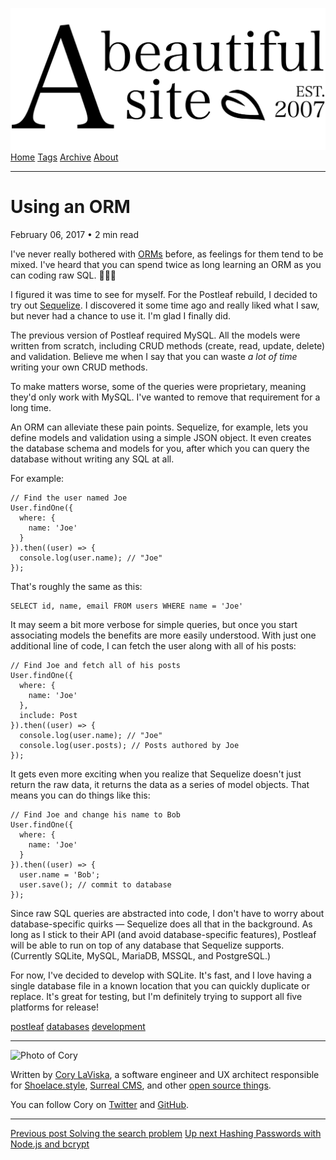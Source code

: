 <a href="../../index.html" class="header-link"><img src="../../images/logos/wordmark.svg" alt="A Beautiful Site" class="wordmark" /></a> <a href="../../index.html" class="nav-item">Home</a> <a href="../../tags/index.html" class="nav-item">Tags</a> <a href="../index.html" class="nav-item">Archive</a> <a href="../../about/index.html" class="nav-item">About</a>

---

# Using an ORM

February 06, 2017 • 2 min read

I've never really bothered with [ORMs](https://en.wikipedia.org/wiki/Object-relational_mapping) before, as feelings for them tend to be mixed. I've heard that you can spend twice as long learning an ORM as you can coding raw SQL. 🤷🏻‍♂️

I figured it was time to see for myself. For the Postleaf rebuild, I decided to try out [Sequelize](http://docs.sequelizejs.com/en/v3/). I discovered it some time ago and really liked what I saw, but never had a chance to use it. I'm glad I finally did.

The previous version of Postleaf required MySQL. All the models were written from scratch, including CRUD methods (create, read, update, delete) and validation. Believe me when I say that you can waste _a lot of time_ writing your own CRUD methods.

To make matters worse, some of the queries were proprietary, meaning they'd only work with MySQL. I've wanted to remove that requirement for a long time.

An ORM can alleviate these pain points. Sequelize, for example, lets you define models and validation using a simple JSON object. It even creates the database schema and models for you, after which you can query the database without writing any SQL at all.

For example:

    // Find the user named Joe
    User.findOne({
      where: {
        name: 'Joe'
      }
    }).then((user) => {
      console.log(user.name); // "Joe"
    });

That's roughly the same as this:

    SELECT id, name, email FROM users WHERE name = 'Joe'

It may seem a bit more verbose for simple queries, but once you start associating models the benefits are more easily understood. With just one additional line of code, I can fetch the user along with all of his posts:

    // Find Joe and fetch all of his posts
    User.findOne({
      where: {
        name: 'Joe'
      },
      include: Post
    }).then((user) => {
      console.log(user.name); // "Joe"
      console.log(user.posts); // Posts authored by Joe
    });

It gets even more exciting when you realize that Sequelize doesn't just return the raw data, it returns the data as a series of model objects. That means you can do things like this:

    // Find Joe and change his name to Bob
    User.findOne({
      where: {
        name: 'Joe'
      }
    }).then((user) => {
      user.name = 'Bob';
      user.save(); // commit to database
    });

Since raw SQL queries are abstracted into code, I don't have to worry about database-specific quirks — Sequelize does all that in the background. As long as I stick to their API (and avoid database-specific features), Postleaf will be able to run on top of any database that Sequelize supports. (Currently SQLite, MySQL, MariaDB, MSSQL, and PostgreSQL.)

For now, I've decided to develop with SQLite. It's fast, and I love having a single database file in a known location that you can quickly duplicate or replace. It's great for testing, but I'm definitely trying to support all five platforms for release!

<a href="../../tags/postleaf/index.html" class="post-tag">postleaf</a> <a href="../../tags/databases/index.html" class="post-tag">databases</a> <a href="../../tags/development/index.html" class="post-tag">development</a>

---

<img src="http://0.gravatar.com/avatar/bf1b3b95fd5b096a3592247c29667b33?s=512" alt="Photo of Cory" class="avatar avatar-small" />

Written by [Cory LaViska](../../index-4.html), a software engineer and UX architect responsible for [Shoelace.style](https://shoelace.style/), [Surreal CMS](https://www.surrealcms.com/), and other [open source things](https://github.com/claviska).

You can follow Cory on [Twitter](https://twitter.com/bgooonz) and [GitHub](https://github.com/claviska).

---

<a href="../solving-the-search-problem/index.html" class="post-nav-previous"><span class="small">Previous post</span> Solving the search problem</a> <a href="../hashing-passwords-with-nodejs-and-bcrypt/index.html" class="post-nav-next"><span class="small">Up next</span> Hashing Passwords with Node.js and bcrypt</a>
